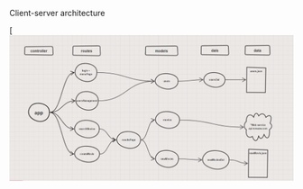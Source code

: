 Client-server architecture

[![architecture.png](https://github.com/israelBuskila/ManagingMoviesData/blob/master/architecture.PNG)
